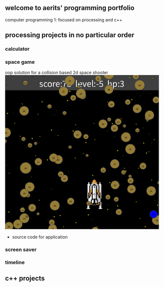 ## welcome to aerits' programming portfolio
computer programming 1: focused on processing and c++

## processing projects in no particular order

### calculator

### space game
oop solution for a collision based 2d space shooter
![screenshot](https://github.com/aerits/aeritsportfolio/blob/gh-pages/images/spacegame.png?raw=true "space game image")
* source code for application

### screen saver

### timeline

## c++ projects
